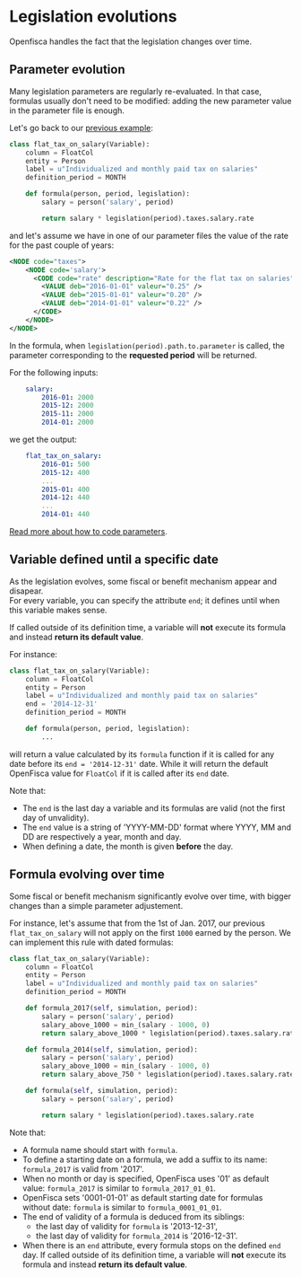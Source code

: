 # Legislation evolutions

Openfisca handles the fact that the legislation changes over time.

## Parameter evolution

Many legislation parameters are regularly re-evaluated. 
In that case, formulas usually don't need to be modified: adding the new parameter value in the parameter file is enough.

Let's go back to our [previous example](10_basic_example.md#example-with-legislation-parameters):

```py
class flat_tax_on_salary(Variable):
    column = FloatCol
    entity = Person
    label = u"Individualized and monthly paid tax on salaries"
    definition_period = MONTH

    def formula(person, period, legislation):
        salary = person('salary', period)

        return salary * legislation(period).taxes.salary.rate
```

 and let's assume we have in one of our parameter files the value of the rate for the past couple of years:

```xml
<NODE code="taxes">
    <NODE code='salary'>
      <CODE code="rate" description="Rate for the flat tax on salaries">
        <VALUE deb="2016-01-01" valeur="0.25" />
        <VALUE deb="2015-01-01" valeur="0.20" />
        <VALUE deb="2014-01-01" valeur="0.22" />
      </CODE>
    </NODE>
</NODE>
```

In the formula, when `legislation(period).path.to.parameter` is called, the parameter corresponding to the **requested period** will be returned.

For the following inputs:
```yaml
    salary:
        2016-01: 2000
        2015-12: 2000
        2015-11: 2000
        2014-01: 2000
```

we get the output:
```yaml
    flat_tax_on_salary:
        2016-01: 500
        2015-12: 400
        ...
        2015-01: 400
        2014-12: 440
        ...
        2014-01: 440
```

[Read more about how to code parameters](./legislation_parameters.md#parameters-and-time).

## Variable defined until a specific date

As the legislation evolves, some fiscal or benefit mechanism appear and disapear.  
For every variable, you can specify the attribute `end`; it defines until when this variable makes sense.

If called outside of its definition time, a variable will **not** execute its formula and instead **return its default value**.

For instance:
```py
class flat_tax_on_salary(Variable):
    column = FloatCol
    entity = Person
    label = u"Individualized and monthly paid tax on salaries"
    end = '2014-12-31'
    definition_period = MONTH

    def formula(person, period, legislation):
        ...
```

will return a value calculated by its `formula` function if it is called for any date before its `end = '2014-12-31'` date. 
While it will return the default OpenFisca value for `FloatCol` if it is called after its `end` date.

Note that:
- The `end` is the last day a variable and its formulas are valid (not the first day of unvalidity).
- The `end` value is a string of 'YYYY-MM-DD' format where YYYY, MM and DD are respectively a year, month and day.
- When defining a date, the month is given **before** the day.

## Formula evolving over time

Some fiscal or benefit mechanism significantly evolve over time, with bigger changes than a simple parameter adjustement.

For instance, let's assume that from the 1st of Jan. 2017, our previous `flat_tax_on_salary` will not apply on the first `1000` earned by the person. 
We can implement this rule with dated formulas:

```py
class flat_tax_on_salary(Variable):
    column = FloatCol
    entity = Person
    label = u"Individualized and monthly paid tax on salaries"
    definition_period = MONTH

    def formula_2017(self, simulation, period):
        salary = person('salary', period)
        salary_above_1000 = min_(salary - 1000, 0)
        return salary_above_1000 * legislation(period).taxes.salary.rate

    def formula_2014(self, simulation, period):
        salary = person('salary', period)
        salary_above_1000 = min_(salary - 1000, 0)
        return salary_above_750 * legislation(period).taxes.salary.rate

    def formula(self, simulation, period):
        salary = person('salary', period)

        return salary * legislation(period).taxes.salary.rate
```

Note that:
- A formula name should start with `formula`.
- To define a starting date on a formula, we add a suffix to its name: `formula_2017` is valid from '2017'.
- When no month or day is specified, OpenFisca uses '01' as default value: `formula_2017` is similar to `formula_2017_01_01`.
- OpenFisca sets '0001-01-01' as default starting date for formulas without date: `formula` is similar to `formula_0001_01_01`.
- The end of validity of a formula is deduced from its siblings: 
  * the last day of validity for `formula` is '2013-12-31',
  * the last day of validity for `formula_2014` is '2016-12-31'.
- When there is an `end` attribute, every formula stops on the defined `end` day. 
If called outside of its definition time, a variable will **not** execute its formula and instead **return its default value**.
